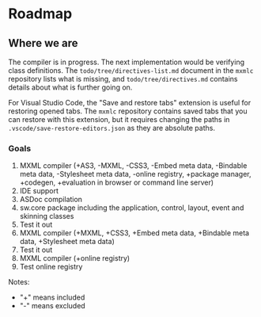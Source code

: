 # Roadmap

## Where we are

The compiler is in progress. The next implementation would be verifying class definitions. The `todo/tree/directives-list.md` document in the `mxmlc` repository lists what is missing, and `todo/tree/directives.md` contains details about what is further going on.

For Visual Studio Code, the "Save and restore tabs" extension is useful for restoring opened tabs. The `mxmlc` repository contains saved tabs that you can restore with this extension, but it requires changing the paths in `.vscode/save-restore-editors.json` as they are absolute paths.

### Goals

1. MXML compiler (+AS3, -MXML, -CSS3, -Embed meta data, -Bindable meta data, -Stylesheet meta data, -online registry, +package manager, +codegen, +evaluation in browser or command line server)
2. IDE support
3. ASDoc compilation
4. sw.core package including the application, control, layout, event and skinning classes
5. Test it out
6. MXML compiler (+MXML, +CSS3, +Embed meta data, +Bindable meta data, +Stylesheet meta data)
7. Test it out
8. MXML compiler (+online registry)
9. Test online registry

Notes:

- "+" means included
- "-" means excluded